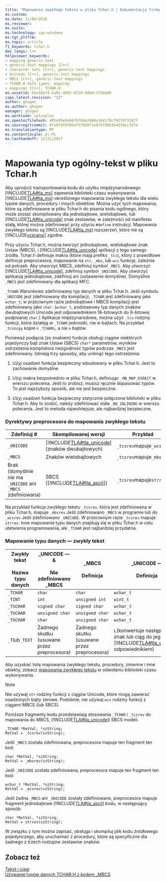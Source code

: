 ```yaml
---
title: "Mapowania zwykłego tekstu w pliku Tchar.h | Dokumentacja firmy Microsoft"
ms.custom: 
ms.date: 11/04/2016
ms.reviewer: 
ms.suite: 
ms.technology: cpp-windows
ms.tgt_pltfrm: 
ms.topic: article
f1_keywords: tchar.h
dev_langs: C++
helpviewer_keywords:
- mapping generic-text
- generic-text mappings [C++]
- character sets [C++], generic-text mappings
- Unicode [C++], generic-text mappings
- MBCS [C++], generic-text mappings
- TCHAR.H data types, mapping
- mappings [C++], TCHAR.H
ms.assetid: 01e1bb74-5a01-4093-8720-68b6c1fdda80
caps.latest.revision: "12"
author: ghogen
ms.author: ghogen
manager: ghogen
ms.workload: cplusplus
ms.openlocfilehash: 405e95e9eb8fb760e2688e164178cf9270f31877
ms.sourcegitcommit: 8fa8fdf0fbb4f57950f1e8f4f9b81b4d39ec7d7a
ms.translationtype: MT
ms.contentlocale: pl-PL
ms.lasthandoff: 12/21/2017
---
```

# <a name="generic-text-mappings-in-tcharh"></a>Mapowania typ ogólny-tekst w pliku Tchar.h
Aby uprościć transportowania kodu do użytku międzynarodowego [!INCLUDE[TLA#tla_ms](../text/includes/tlasharptla_ms_md.md)] zapewnia biblioteki czasu wykonywania [!INCLUDE[TLA#tla_ms](../text/includes/tlasharptla_ms_md.md)]-określonego mapowania zwykłego tekstu dla wielu typów danych, procedury i innych obiektów. Można użyć tych mapowania, które są zdefiniowane w pliku Tchar.h do pisania kodu ogólnego, który może zostać skompilowany dla jednobajtowe, wielobajtowe, lub [!INCLUDE[TLA#tla_unicode](../atl-mfc-shared/reference/includes/tlasharptla_unicode_md.md)] znak zestawów, w zależności od manifestu stałą, której można zdefiniować przy użyciu `#define` instrukcji. Mapowania zwykłego tekstu są [!INCLUDE[TLA#tla_ms](../text/includes/tlasharptla_ms_md.md)] rozszerzeń, które nie są [!INCLUDE[vcpransi](../atl-mfc-shared/reference/includes/vcpransi_md.md)] zgodne.  
  
 Przy użyciu Tchar.h, można tworzyć jednobajtowe, wielobajtowe znak Ustaw (MBCS), i [!INCLUDE[TLA#tla_unicode](../atl-mfc-shared/reference/includes/tlasharptla_unicode_md.md)] aplikacji z tego samego źródła. Tchar.h definiuje makra (które mają prefiks `_tcs`), który z prawidłowe definicje preprocesora, mapowanie na `str`, `_mbs`, lub `wcs` funkcje, zależnie od potrzeb. Aby utworzyć MBCS, zdefiniuj symbol `_MBCS`. Aby utworzyć [!INCLUDE[TLA#tla_unicode](../atl-mfc-shared/reference/includes/tlasharptla_unicode_md.md)], zdefiniuj symbol `_UNICODE`. Aby utworzyć aplikację jednobajtowe, zdefiniuj ani (ustawienie domyślne). Domyślnie `_MBCS` jest zdefiniowany dla aplikacji MFC.  
  
 `_TCHAR` Warunkowo zdefiniowany typ danych w pliku Tchar.h. Jeśli symbolu `_UNICODE` jest zdefiniowany dla kompilacji, `_TCHAR` jest zdefiniowany jako `wchar_t`; w przeciwnym razie jednobajtowe i MBCS kompilacji jest zdefiniowany jako `char`. (`wchar_t`, podstawowy typ danych znaków dwubajtowych Unicode jest odpowiednikiem 16-bitowych do 8-bitowej podpisanej `char`.) Aplikacje międzynarodowe, można użyć `_tcs` rodziny funkcji, które działają w `_TCHAR` jednostki, nie w bajtach. Na przykład `_tcsncpy` kopie `n` `_TCHARs`, a nie `n` bajtów.  
  
 Ponieważ podjęcia (ze znakiem) funkcje obsługi ciągów niektórych pojedynczy bajt znak Ustaw (SBCS) `char*` parametrów, wyników ostrzeżenia kompilatora niezgodność typów podczas `_MBCS` jest zdefiniowany. Istnieją trzy sposoby, aby uniknąć tego ostrzeżenia:  
  
1.  Użyj osadzeń funkcja bezpieczny wbudowany w pliku Tchar.h. Jest to zachowanie domyślne.  
  
2.  Użyj makra bezpośrednio w pliku Tchar.h, definiując `_MB_MAP_DIRECT` w wierszu polecenia. Jeśli to zrobisz, musisz ręcznie dopasować typów. To jest najszybszy sposób, ale nie jest bezpieczne.  
  
3.  Użyj osadzeń funkcja bezpieczny statycznie połączone biblioteki w pliku Tchar.h. Aby to zrobić, należy zdefiniować stała `_NO_INLINING` w wierszu polecenia. Jest to metoda najwolniejsze, ale najbardziej bezpieczne.  
  
### <a name="preprocessor-directives-for-generic-text-mappings"></a>Dyrektywy preprocesora do mapowania zwykłego tekstu  
  
|Zdefiniuj #|Skompilowanej wersji|Przykład|  
|---------------|----------------------|-------------|  
|`_UNICODE`|[!INCLUDE[TLA#tla_unicode](../atl-mfc-shared/reference/includes/tlasharptla_unicode_md.md)](znaków dwubajtowych)|`_tcsrev`mapuje`_wcsrev`|  
|`_MBCS`|Znaków wielobajtowych|`_tcsrev`mapuje`_mbsrev`|  
|Brak (domyślnie nie ma `_UNICODE` ani `_MBCS` zdefiniowana)|SBCS ([!INCLUDE[TLA#tla_ascii](../text/includes/tlasharptla_ascii_md.md)])|`_tcsrev`mapuje`strrev`|  
  
 Na przykład funkcja zwykłego tekstu `_tcsrev`, która jest zdefiniowana w pliku Tchar.h, mapuje `_mbsrev` Jeśli zdefiniowano `_MBCS` w programie lub do `_wcsrev` Jeśli zdefiniowano `_UNICODE`. W przeciwnym razie `_tcsrev` mapuje `strrev`. Inne mapowanie typu danych znajdują się w pliku Tchar.h w celu ułatwienia programowania, ale `_TCHAR` jest najbardziej przydatna.  
  
### <a name="generic-text-data-type-mappings"></a>Mapowanie typu danych — zwykły tekst  
  
|Zwykły tekst<br /><br /> Nazwa typu danych|_UNICODE — &<br /><br /> Nie zdefiniowano _MBCS|_MBCS<br /><br /> Definicja|_UNICODE —<br /><br /> Definicja|  
|--------------------------------------|----------------------------------------|------------------------|---------------------------|  
|`_TCHAR`|`char`|`char`|`wchar_t`|  
|`_TINT`|`int`|`unsigned int`|`wint_t`|  
|`_TSCHAR`|`signed char`|`signed char`|`wchar_t`|  
|`_TUCHAR`|`unsigned char`|`unsigned char`|`wchar_t`|  
|`_TXCHAR`|`char`|`unsigned char`|`wchar_t`|  
|`_T`lub`_TEXT`|Żadnego skutku (usuwane przez preprocesora)|Żadnego skutku (usuwane przez preprocesora)|`L`(konwertuje następujący znak lub ciąg do jego [!INCLUDE[TLA#tla_unicode](../atl-mfc-shared/reference/includes/tlasharptla_unicode_md.md)] odpowiednikiem)|  
  
 Aby uzyskać listę mapowania zwykłego tekstu, procedury, zmienne i inne obiekty, zobacz [mapowania zwykłego tekstu](../c-runtime-library/generic-text-mappings.md) w odwołaniu biblioteki czasu wykonywania.  
  
> [!NOTE]
>  Nie używaj `str` rodziny funkcji z ciągów Unicode, które mogą zawierać osadzonych bajty zerowe. Podobnie, nie używaj `wcs` rodziny funkcji z ciągami MBCS (lub SBCS).  
  
 Poniższe fragmenty kodu przedstawiają stosowania `_TCHAR` i `_tcsrev` do mapowania do MBCS, [!INCLUDE[TLA#tla_unicode](../atl-mfc-shared/reference/includes/tlasharptla_unicode_md.md)]i SBCS modeli.  
  
```  
_TCHAR *RetVal, *szString;  
RetVal = _tcsrev(szString);  
```  
  
 Jeśli `_MBCS` została zdefiniowana, preprocesora mapuje ten fragment ten kod:  
  
```  
char *RetVal, *szString;  
RetVal = _mbsrev(szString);  
```  
  
 Jeśli `_UNICODE` została zdefiniowana, preprocesora mapuje ten fragment ten kod:  
  
```  
wchar_t *RetVal, *szString;  
RetVal = _wcsrev(szString);  
```  
  
 Jeśli żadna `_MBCS` ani `_UNICODE` zostały zdefiniowane, preprocesora mapuje fragment jednobajtowe [!INCLUDE[TLA#tla_ascii](../text/includes/tlasharptla_ascii_md.md)] kodu, w następujący sposób:  
  
```  
char *RetVal, *szString;  
RetVal = strrev(szString);  
```  
  
 W związku z tym można zapisać, obsługa i skompiluj plik kodu źródłowego pojedynczego, aby uruchamiać z procedury, które są specyficzne dla żadnego z trzech rodzajów zestawów znaków.  
  
## <a name="see-also"></a>Zobacz też  
 [Tekst i ciągi](../text/text-and-strings-in-visual-cpp.md)   
 [Używanie typów danych TCHAR.H z kodem _MBCS](../text/using-tchar-h-data-types-with-mbcs-code.md)